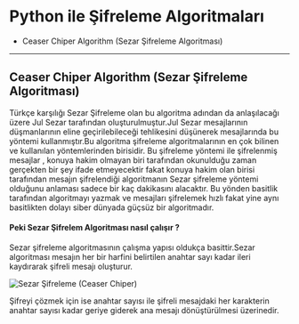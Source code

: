 # Python ile Şifreleme Algoritmaları

- Ceaser Chiper Algorithm (Sezar Şifreleme Algoritması)


------------


## Ceaser Chiper Algorithm (Sezar Şifreleme Algoritması)

Türkçe karşılığı Sezar Şifreleme olan bu algoritma adından da anlaşılacağı üzere Jul Sezar tarafından oluşturulmuştur.Jul Sezar mesajlarının düşmanlarının eline geçirilebileceği tehlikesini düşünerek mesajlarında bu yöntemi kullanmıştır.Bu algoritma şifreleme algoritmalarının en çok bilinen ve kullanılan yöntemlerinden birisidir. Bu şifreleme yöntemi ile şifrelenmiş mesajlar , konuya hakim olmayan biri tarafından okunulduğu zaman gerçekten bir şey ifade etmeyecektir fakat konuya hakim olan birisi tarafından mesajın şifrelendiği algoritmanın Sezar şifreleme yöntemi olduğunu anlaması sadece bir kaç dakikasını alacaktır. Bu yönden basitlik tarafından algoritmayı yazmak ve mesajları şifrelemek hızlı fakat yine aynı basitlikten dolayı siber dünyada güçsüz bir algoritmadır.

#### Peki Sezar Şifrelem Algoritması nasıl çalışır ? 

Sezar şifreleme algoritmasının çalışma yapısı oldukça basittir.Sezar algoritması mesajın her bir harfini belirtilen anahtar sayı kadar ileri kaydırarak şifreli mesajı oluşturur.

![Sezar Şifreleme (Ceaser Chiper)](https://cdn-images-1.medium.com/max/1600/1*I8BRRDM6HRBHjeExZ-sw-Q.jpeg "Sezar Şifreleme (Ceaser Chiper)")

Şifreyi çözmek için ise anahtar sayısı ile şifreli mesajdaki her karakterin anahtar sayısı kadar geriye giderek ana mesajı dönüştürülmesi üzerinedir.


